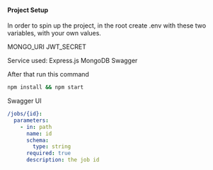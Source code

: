 #### Project Setup

In order to spin up the project, in the root create .env with these two variables, with your own values.

MONGO_URI
JWT_SECRET

Service used: 
Express.js
MongoDB
Swagger

After that run this command

```bash
npm install && npm start
```

Swagger UI

```yaml
/jobs/{id}:
  parameters:
    - in: path
      name: id
      schema:
        type: string
      required: true
      description: the job id
```
